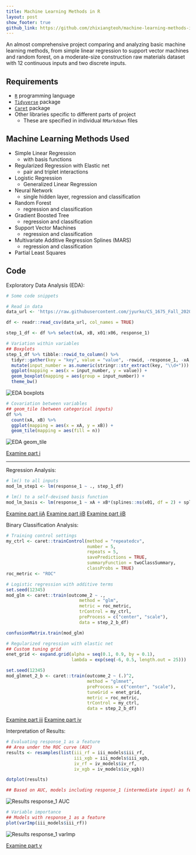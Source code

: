 ```yaml
---
title: Machine Learning Methods in R
layout: post
show_footer: true
github_link: https://github.com/zhixiangteoh/machine-learning-methods-in-r
---
```


An almost comprehensive project comparing and analyzing basic machine learning methods, from simple linear regression to support vector machines and random forest, on a moderate-size construction raw materials dataset with 12 continuous inputs and two discrete inputs.

## Requirements

- [`R`](https://www.r-project.org/about.html) programming language
- [`Tidyverse`](https://www.tidyverse.org/) package
- [`Caret`](http://topepo.github.io/caret/index.html) package
- Other libraries specific to different parts of project
  - These are specified in individual `RMarkdown` files

## Machine Learning Methods Used

- Simple Linear Regression
  - with basis functions
- Regularized Regression with Elastic net
  - pair and triplet interactions
- Logistic Regression
  - Generalized Linear Regression
- Neural Network
  - single hidden layer, regression and classification
- Random Forest
  - regression and classification
- Gradient Boosted Tree
  - regression and classification
- Support Vector Machines
  - regression and classification
- Multivariate Additive Regression Splines (MARS)
  - regression and classification
- Partial Least Squares

## Code

Exploratory Data Analysis (EDA):

```r
# Some code snippets

# Read in data
data_url <- 'https://raw.githubusercontent.com/jyurko/CS_1675_Fall_2020/master/HW/final_project/cs_1675_final_project_data.csv'

df <- readr::read_csv(data_url, col_names = TRUE)

step_1_df <- df %>% select(xA, xB, x01:x06, response_1)
```

```r
# Variation within variables
## Boxplots
step_1_df %>% tibble::rowid_to_column() %>% 
  tidyr::gather(key = "key", value = "value", -rowid, -response_1, -xA, -xB) %>% 
  mutate(input_number = as.numeric(stringr::str_extract(key, "\\d+"))) %>% 
  ggplot(mapping = aes(x = input_number, y = value)) +
  geom_boxplot(mapping = aes(group = input_number)) +
  theme_bw()
```

![EDA boxplots](/images/ml-methods-in-r_eda_boxplots.png)

```r
# Covariation between variables
## geom_tile (between categorical inputs)
df %>% 
  count(xA, xB) %>% 
  ggplot(mapping = aes(x = xA, y = xB)) +
  geom_tile(mapping = aes(fill = n))
```

![EDA geom_tile](/images/ml-methods-in-r_eda_geom_tile.png)

[Examine part i](/documents/ml-methods-in-r/TEOH_ZHIXIANG_Project_i.html)

---

Regression Analysis:

```r
# lm() to all inputs
mod_lm_step1 <- lm(response_1 ~ ., step_1_df)
```

```r
# lm() to a self-devised basis function
mod_lm_basis <- lm(response_1 ~ xA + xB*(splines::ns(x01, df = 2) + splines::ns(x02, df = 2) + splines::ns(x03, df = 2)), step_1_df)
```

[Examine part iiA](/documents/ml-methods-in-r/TEOH_ZHIXIANG_Project_iiA.html)
[Examine part iiB](/documents/ml-methods-in-r/TEOH_ZHIXIANG_Project_iiB.html)
[Examine part iiB](/documents/ml-methods-in-r/TEOH_ZHIXIANG_Project_iiC.html)

Binary Classification Analysis:

```r
# Training control settings
my_ctrl <- caret::trainControl(method = "repeatedcv", 
                               number = 5, 
                               repeats = 5, 
                               savePredictions = TRUE, 
                               summaryFunction = twoClassSummary, 
                               classProbs = TRUE)
roc_metric <- "ROC"
```

```r
# Logistic regression with additive terms
set.seed(12345)
mod_glm <- caret::train(outcome_2 ~ .,
                            method = "glm", 
                            metric = roc_metric, 
                            trControl = my_ctrl,
                            preProcess = c("center", "scale"),
                            data = step_2_b_df)

confusionMatrix.train(mod_glm)

# Regularized regression with elastic net
## Custom tuning grid
enet_grid <- expand.grid(alpha = seq(0.1, 0.9, by = 0.1),
                         lambda = exp(seq(-6, 0.5, length.out = 25)))

set.seed(12345)
mod_glmnet_2_b <- caret::train(outcome_2 ~ (.)^2,
                               method = "glmnet",
                               preProcess = c("center", "scale"),
                               tuneGrid = enet_grid,
                               metric = roc_metric,
                               trControl = my_ctrl,
                               data = step_2_b_df)
```
[Examine part iii](/documents/ml-methods-in-r/TEOH_ZHIXIANG_Project_iii.html)
[Examine part iv](/documents/ml-methods-in-r/TEOH_ZHIXIANG_Project_iv.html)

Interpretation of Results:

```r
# Evaluating response_1 as a feature
## Area under the ROC curve (AUC)
results <- resamples(list(iii_rf = iii_models$iii_rf,
                          iii_xgb = iii_models$iii_xgb,
                          iv_rf = iv_models$iv_rf,
                          iv_xgb = iv_models$iv_xgb))

dotplot(results)

## Based on AUC, models including response_1 (intermediate input) as feature yield better performance in predicting outcome_2 (output variable); observed from the higher AUC values
```

![Results response_1 AUC](/images/ml-methods-in-r_results_response_1_auc.png)

```r
# Variable importance
## Models with response_1 as a feature
plot(varImp(iii_models$iii_rf))
```

![Results response_1 varImp](/images/ml-methods-in-r_results_response_1_varImp.png)

[Examine part v](/documents/ml-methods-in-r/TEOH_ZHIXIANG_Project_v.html)

<!-- ---
{: data-content="footnotes"} -->
